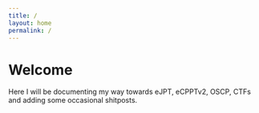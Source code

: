 ```yaml
---
title: /
layout: home
permalink: /
---
```


# Welcome

Here I will be documenting my way towards eJPT, eCPPTv2, OSCP, CTFs and adding some occasional shitposts.

